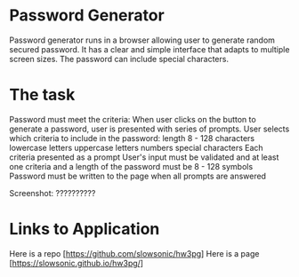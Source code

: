 # Password Generator

Password generator runs in a browser allowing user to generate random secured password. It has a clear and simple interface that adapts to multiple screen sizes. The password can include special characters.

# The task

Password must meet the criteria:
When user clicks on the button to generate a password, user is presented with series of prompts.
User selects which criteria to include in the password:
length 8 - 128 characters
lowercase letters
uppercase letters
numbers
special characters
Each criteria presented as a prompt
User's input must be validated and at least one criteria and a length of the password must be 8 - 128 symbols
Password must be written to the page when all prompts are answered

Screenshot: ??????????

# Links to Application

Here is a repo [https://github.com/slowsonic/hw3pg]
Here is a page [https://slowsonic.github.io/hw3pg/]
